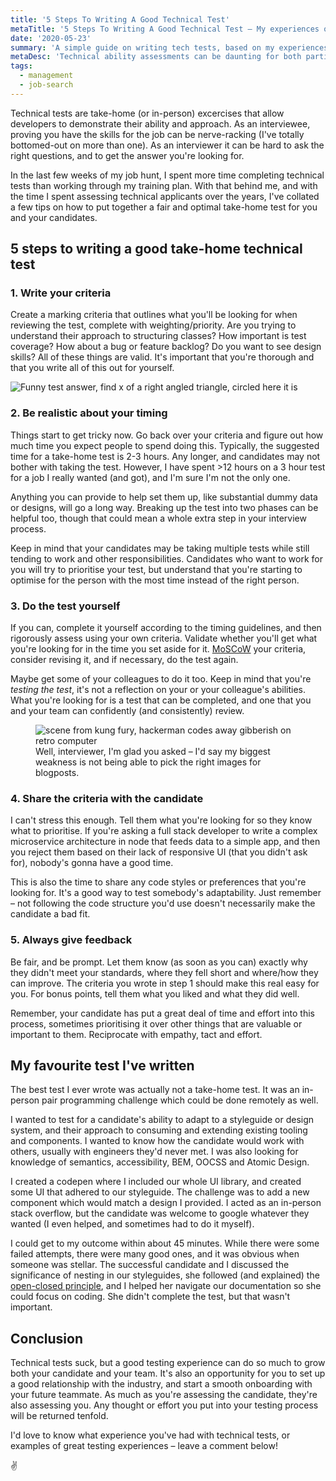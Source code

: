 ```yaml
---
title: '5 Steps To Writing A Good Technical Test'
metaTitle: '5 Steps To Writing A Good Technical Test – My experiences of what does and doesnt work'
date: '2020-05-23'
summary: 'A simple guide on writing tech tests, based on my experiences with completing (and assessing) them'
metaDesc: 'Technical ability assessments can be daunting for both parties. There are good and bad ways to write technical tests – In this post, I outline my experience with writing and completing tech tests, and what you should consider when putting yours together.'
tags:
  - management
  - job-search
---
```

Technical tests are take-home (or in-person) excercises that allow developers to demonstrate their ability and approach. As an interviewee, proving you have the skills for the job can be nerve-racking (I've totally bottomed-out on more than one). As an interviewer it can be hard to ask the right questions, and to get the answer you're looking for.

In the last few weeks of my job hunt, I spent more time completing technical tests than working through my training plan. With that behind me, and with the time I spent assessing technical applicants over the years, I've collated a few tips on how to put together a fair and optimal take-home test for you and your candidates.

## 5 steps to writing a good take-home technical test

### 1. Write your criteria
Create a marking criteria that outlines what you'll be looking for when reviewing the test, complete with weighting/priority. Are you trying to understand their approach to structuring classes? How important is test coverage? How about a bug or feature backlog? Do you want to see design skills? All of these things are valid. It's important that you're thorough and that you write all of this out for yourself.

![Funny test answer, find x of a right angled triangle, circled here it is](/images/tech-tests/find-x.jpg "The clearer you are, the better the answers you'll get. Sourced from funnytab.net")

### 2. Be realistic about your timing
Things start to get tricky now. Go back over your criteria and figure out how much time you expect people to spend doing this. Typically, the suggested time for a take-home test is 2-3 hours. Any longer, and candidates may not bother with taking the test. However, I have spent >12 hours on a 3 hour test for a job I really wanted (and got), and I'm sure I'm not the only one.

Anything you can provide to help set them up, like substantial dummy data or designs, will go a long way. Breaking up the test into two phases can be helpful too, though that could mean a whole extra step in your interview process.

Keep in mind that your candidates may be taking multiple tests while still tending to work and other responsibilities. Candidates who want to work for you will try to prioritise your test, but understand that you're starting to optimise for the person with the most time instead of the right person. 

### 3. Do the test yourself
If you can, complete it yourself according to the timing guidelines, and then rigorously assess using your own criteria. Validate whether you'll get what you're looking for in the time you set aside for it. [MoSCoW](https://en.wikipedia.org/wiki/MoSCoW_method) your criteria, consider revising it, and if necessary, do the test again.

Maybe get some of your colleagues to do it too. Keep in mind that you're *testing the test*, it's not a reflection on your or your colleague's abilities. What you're looking for is a test that can be completed, and one that you and your team can confidently (and consistently) review.

<figure>
<img alt="scene from kung fury, hackerman codes away gibberish on retro computer" src="https://media.giphy.com/media/l46C6sdSa5DVSJnLG/giphy.gif"/>
<figcaption>
  Well, interviewer, I'm glad you asked – I'd say my biggest weakness is not being able to pick the right images for blogposts.
</figcaption>
</figure>

### 4. Share the criteria with the candidate
I can't stress this enough. Tell them what you're looking for so they know what to prioritise. If you're asking a full stack developer to write a complex microservice architecture in node that feeds data to a simple app, and then you reject them based on their lack of responsive UI (that you didn't ask for), nobody's gonna have a good time.

This is also the time to share any code styles or preferences that you're looking for. It's a good way to test somebody's adaptability. Just remember – not following the code structure you'd use doesn't necessarily make the candidate a bad fit.

### 5. Always give feedback
Be fair, and be prompt. Let them know (as soon as you can) exactly why they didn't meet your standards, where they fell short and where/how they can improve. The criteria you wrote in step 1 should make this real easy for you. For bonus points, tell them what you liked and what they did well.

Remember, your candidate has put a great deal of time and effort into this process, sometimes prioritising it over other things that are valuable or important to them. Reciprocate with empathy, tact and effort.

## My favourite test I've written
The best test I ever wrote was actually not a take-home test. It was an in-person pair programming challenge which could be done remotely as well.

I wanted to test for a candidate's ability to adapt to a styleguide or design system, and their approach to consuming and extending existing tooling and components. I wanted to know how the candidate would work with others, usually with engineers they'd never met. I was also looking for knowledge of semantics, accessibility, BEM, OOCSS and Atomic Design.

I created a codepen where I included our whole UI library, and created some UI that adhered to our styleguide. The challenge was to add a new component which would match a design I provided. I acted as an in-person stack overflow, but the candidate was welcome to google whatever they wanted (I even helped, and sometimes had to do it myself).

I could get to my outcome within about 45 minutes. While there were some failed attempts, there were many good ones, and it was obvious when someone was stellar. The successful candidate and I discussed the significance of nesting in our styleguides, she followed (and explained) the [open-closed principle](https://csswizardry.com/2012/06/the-open-closed-principle-applied-to-css/), and I helped her navigate our documentation so she could focus on coding. She didn't complete the test, but that wasn't important.

## Conclusion

Technical tests suck, but a good testing experience can do so much to grow both your candidate and your team. It's also an opportunity for you to set up a good relationship with the industry, and start a smooth onboarding with your future teammate. As much as you're assessing the candidate, they're also assessing you. Any thought or effort you put into your testing process will be returned tenfold.

I'd love to know what experience you've had with technical tests, or examples of great testing experiences – leave a comment below!

✌️